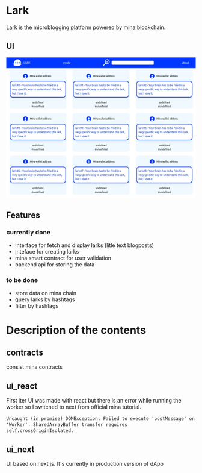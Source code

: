 # Lark
Lark is the microblogging platform powered by mina blockchain.

## UI
![ui](ui_react/ui/v2.jpg)

## Features
### currently done
- interface for fetch and display larks (litle text blogposts)
- inteface for creating larks
- mina smart contract for user validation
- backend api for storing the data
### to be done
- store data on mina chain
- query larks by hashtags
- filter by hashtags
# Description of the contents


## contracts
consist mina contracts

## ui_react
First iter UI was made with react but there is an error while running the worker so I switched to next from official mina tutorial.
```
Uncaught (in promise) DOMException: Failed to execute 'postMessage' on 'Worker': SharedArrayBuffer transfer requires self.crossOriginIsolated.
```

## ui_next
UI based on next js. It's currently in production version of dApp